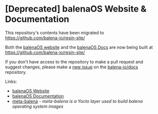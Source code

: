 # [Deprecated] balenaOS Website & Documentation 

This repository's contents have been migrated to https://github.com/balena-io/resin-site/

Both the [balenaOS website](https://balena.io/os) and the [balenaOS Docs](https://www.balena.io/os/docs) are now being built at https://github.com/balena-io/resin-site/

If you don't have access to the repository to make a pull request and suggest changes, please make a [new issue](https://github.com/balena-io/docs/issues/new) on the [balena-io/docs](https://github.com/balena-io/docs/) repository. 

Links:

* [balenaOS Website](https://balena.io/os/)
* [balenaOS Documentation](https://balena.io/os/docs)
* [meta-balena](https://github.com/balena-os/meta-balena) - *meta-balena is a Yocto layer used to build balena operating system images*
